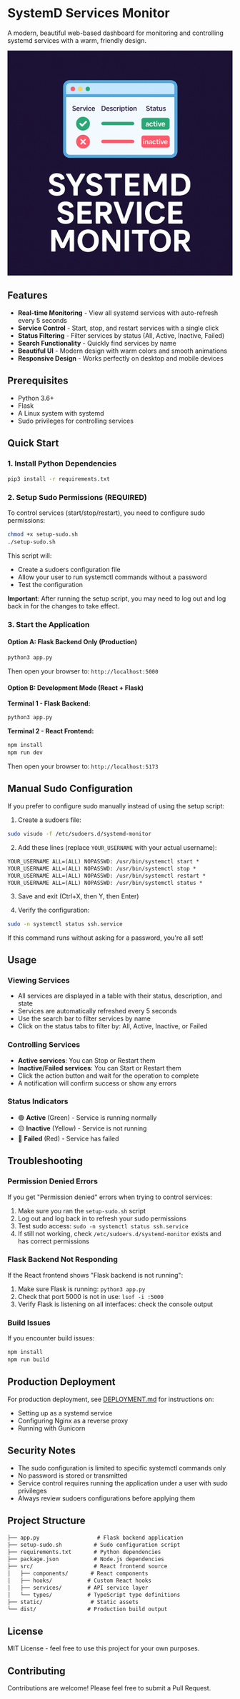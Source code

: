 # SystemD Services Monitor

A modern, beautiful web-based dashboard for monitoring and controlling systemd services with a warm, friendly design.

![SystemD Services Monitor](static/Logo.png)

## Features

- **Real-time Monitoring** - View all systemd services with auto-refresh every 5 seconds
- **Service Control** - Start, stop, and restart services with a single click
- **Status Filtering** - Filter services by status (All, Active, Inactive, Failed)
- **Search Functionality** - Quickly find services by name
- **Beautiful UI** - Modern design with warm colors and smooth animations
- **Responsive Design** - Works perfectly on desktop and mobile devices

## Prerequisites

- Python 3.6+
- Flask
- A Linux system with systemd
- Sudo privileges for controlling services

## Quick Start

### 1. Install Python Dependencies

```bash
pip3 install -r requirements.txt
```

### 2. Setup Sudo Permissions (REQUIRED)

To control services (start/stop/restart), you need to configure sudo permissions:

```bash
chmod +x setup-sudo.sh
./setup-sudo.sh
```

This script will:
- Create a sudoers configuration file
- Allow your user to run systemctl commands without a password
- Test the configuration

**Important**: After running the setup script, you may need to log out and log back in for the changes to take effect.

### 3. Start the Application

#### Option A: Flask Backend Only (Production)

```bash
python3 app.py
```

Then open your browser to: `http://localhost:5000`

#### Option B: Development Mode (React + Flask)

**Terminal 1 - Flask Backend:**
```bash
python3 app.py
```

**Terminal 2 - React Frontend:**
```bash
npm install
npm run dev
```

Then open your browser to: `http://localhost:5173`

## Manual Sudo Configuration

If you prefer to configure sudo manually instead of using the setup script:

1. Create a sudoers file:
```bash
sudo visudo -f /etc/sudoers.d/systemd-monitor
```

2. Add these lines (replace `YOUR_USERNAME` with your actual username):
```
YOUR_USERNAME ALL=(ALL) NOPASSWD: /usr/bin/systemctl start *
YOUR_USERNAME ALL=(ALL) NOPASSWD: /usr/bin/systemctl stop *
YOUR_USERNAME ALL=(ALL) NOPASSWD: /usr/bin/systemctl restart *
YOUR_USERNAME ALL=(ALL) NOPASSWD: /usr/bin/systemctl status *
```

3. Save and exit (Ctrl+X, then Y, then Enter)

4. Verify the configuration:
```bash
sudo -n systemctl status ssh.service
```

If this command runs without asking for a password, you're all set!

## Usage

### Viewing Services

- All services are displayed in a table with their status, description, and state
- Services are automatically refreshed every 5 seconds
- Use the search bar to filter services by name
- Click on the status tabs to filter by: All, Active, Inactive, or Failed

### Controlling Services

- **Active services**: You can Stop or Restart them
- **Inactive/Failed services**: You can Start or Restart them
- Click the action button and wait for the operation to complete
- A notification will confirm success or show any errors

### Status Indicators

- 🟢 **Active** (Green) - Service is running normally
- 🟡 **Inactive** (Yellow) - Service is not running
- 🔴 **Failed** (Red) - Service has failed

## Troubleshooting

### Permission Denied Errors

If you get "Permission denied" errors when trying to control services:

1. Make sure you ran the `setup-sudo.sh` script
2. Log out and log back in to refresh your sudo permissions
3. Test sudo access: `sudo -n systemctl status ssh.service`
4. If still not working, check `/etc/sudoers.d/systemd-monitor` exists and has correct permissions

### Flask Backend Not Responding

If the React frontend shows "Flask backend is not running":

1. Make sure Flask is running: `python3 app.py`
2. Check that port 5000 is not in use: `lsof -i :5000`
3. Verify Flask is listening on all interfaces: check the console output

### Build Issues

If you encounter build issues:

```bash
npm install
npm run build
```

## Production Deployment

For production deployment, see [DEPLOYMENT.md](DEPLOYMENT.md) for instructions on:
- Setting up as a systemd service
- Configuring Nginx as a reverse proxy
- Running with Gunicorn

## Security Notes

- The sudo configuration is limited to specific systemctl commands only
- No password is stored or transmitted
- Service control requires running the application under a user with sudo privileges
- Always review sudoers configurations before applying them

## Project Structure

```
├── app.py                  # Flask backend application
├── setup-sudo.sh          # Sudo configuration script
├── requirements.txt       # Python dependencies
├── package.json           # Node.js dependencies
├── src/                   # React frontend source
│   ├── components/       # React components
│   ├── hooks/           # Custom React hooks
│   ├── services/        # API service layer
│   └── types/           # TypeScript type definitions
├── static/               # Static assets
└── dist/                # Production build output
```

## License

MIT License - feel free to use this project for your own purposes.

## Contributing

Contributions are welcome! Please feel free to submit a Pull Request.
